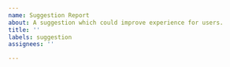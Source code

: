 ```yaml
---
name: Suggestion Report
about: A suggestion which could improve experience for users.
title: ''
labels: suggestion
assignees: ''

---
```



